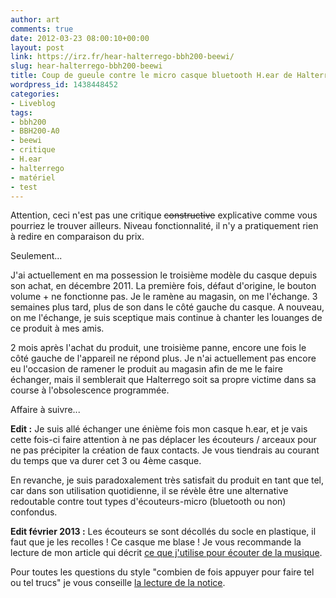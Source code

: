 ```yaml
---
author: art
comments: true
date: 2012-03-23 08:00:10+00:00
layout: post
link: https://irz.fr/hear-halterrego-bbh200-beewi/
slug: hear-halterrego-bbh200-beewi
title: Coup de gueule contre le micro casque bluetooth H.ear de Halterrego
wordpress_id: 1438448452
categories:
- Liveblog
tags:
- bbh200
- BBH200-A0
- beewi
- critique
- H.ear
- halterrego
- matériel
- test
---
```


Attention, ceci n'est pas une critique <del>constructive</del> explicative comme vous pourriez le trouver ailleurs. Niveau fonctionnalité, il n'y a pratiquement rien à redire en comparaison du prix.

Seulement...

J'ai actuellement en ma possession le troisième modèle du casque depuis son achat, en décembre 2011. La première fois, défaut d'origine, le bouton volume + ne fonctionne pas. Je le ramène au magasin, on me l'échange. 3 semaines plus tard, plus de son dans le côté gauche du casque. A nouveau, on me l'échange, je suis sceptique mais continue à chanter les louanges de ce produit à mes amis.

2 mois après l'achat du produit, une troisième panne, encore une fois le côté gauche de l'appareil ne répond plus. Je n'ai actuellement pas encore eu l'occasion de ramener le produit au magasin afin de me le faire échanger, mais il semblerait que Halterrego soit sa propre victime dans sa course à l'obsolescence programmée.

Affaire à suivre...

**Edit :** Je suis allé échanger une énième fois mon casque h.ear, et je vais cette fois-ci faire attention à ne pas déplacer les écouteurs / arceaux pour ne pas précipiter la création de faux contacts. Je vous tiendrais au courant du temps que va durer cet 3 ou 4ème casque.

En revanche, je suis paradoxalement très satisfait du produit en tant que tel, car dans son utilisation quotidienne, il se révèle être une alternative redoutable contre tout types d'écouteurs-micro (bluetooth ou non) confondus.

**Edit février 2013 :** Les écouteurs se sont décollés du socle en plastique, il faut que je les recolles ! Ce casque me blase ! Je vous recommande la lecture de mon article qui décrit [ce que j'utilise pour écouter de la musique](https://irz.fr/ecouter-musique).

Pour toutes les questions du style "combien de fois appuyer pour faire tel ou tel trucs" je vous conseille [la lecture de la notice](http://www.bee-wi.com/site/user_guides/BBH200_Multilingual_User_Manual.pdf).
